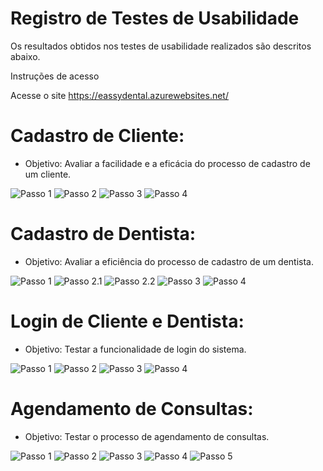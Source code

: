 # Registro de Testes de Usabilidade

Os resultados obtidos nos testes de usabilidade realizados são descritos abaixo.

Instruções de acesso 

Acesse o site https://eassydental.azurewebsites.net/

# Cadastro de Cliente: 

* Objetivo: Avaliar a facilidade e a eficácia do processo de cadastro de um cliente.

![Passo 1](img/testes/C01Passo1.png)
![Passo 2](img/testes/C01Passo2.png)
![Passo 3](img/testes/C01Passo3.png)
![Passo 4](img/testes/C01Passo4.png)

# Cadastro de Dentista:  

* Objetivo: Avaliar a eficiência do processo de cadastro de um dentista.

![Passo 1](img/testes/C02Passo1.png)
![Passo 2.1](img/testes/C02Passo2.1.png)
![Passo 2.2](img/testes/C02Passo2.2.png)
![Passo 3](img/testes/C02Passo3.png)
![Passo 4](img/testes/C02Passo4.png)

# Login de Cliente e Dentista:  

* Objetivo: Testar a funcionalidade de login do sistema.

![Passo 1](img/testes/C03Passo1.png)
![Passo 2](img/testes/C03Passo2.png)
![Passo 3](img/testes/C03Passo3.png)
![Passo 4](img/testes/C03Passo4.png)

# Agendamento de Consultas: 

* Objetivo: Testar o processo de agendamento de consultas.

![Passo 1](img/testes/C06Passo1.png)
![Passo 2](img/testes/C06Passo2.png)
![Passo 3](img/testes/C06Passo3.png)
![Passo 4](img/testes/C06Passo4.png)
![Passo 5](img/testes/C06Passo5.png)